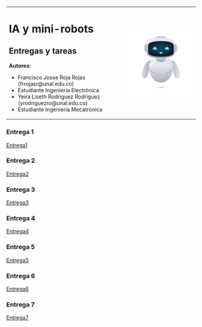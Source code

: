 <table>
  <tr>
    <td>
      <h1>IA y mini-robots</h1>
      <h2>Entregas y tareas </h2>
      <strong> Autores:</strong>
      <ul>
        <li>Francisco Josse Roja Rojas (frrojasr@unal.edu.co) </li>
        <li>Estudiante Ingeniería Electrónica</li>
        <li>Yeira Liseth Rodríguez Rodríguez (yrodriguezro@unal.edu.co)</li>
        <li>Estudiante Ingeniería Mecatrónica</li>
      </ul>
    </td>
    <td>
      <img src="Images/robotIA.jpg" width="400">
    </td>
  </tr>
</table>

### Entrega 1

[Entrega1](Entrega1)

### Entrega 2

[Entrega2](Entrega2)

### Entrega 3

[Entrega3](Entrega3)


### Entrega 4

[Entrega4](Entrega4)


### Entrega 5

[Entrega5](Entrega5)

### Entrega 6

[Entrega6](Entrega6)

### Entrega 7

[Entrega7](Entrega7)


